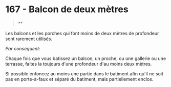 # 167 - Balcon de deux mètres

> **

Les balcons et les porches qui font moins de deux mètres de profondeur sont rarement utilisés.

_Par conséquent:_

Chaque fois que vous batissez un balcon, un proche, ou une gallerie ou une terrasse, faites la toujours d'une profondeur d'au moins deux mètres.

Si possible enfoncez au moins une partie dans le batiment afin qu'il ne soit pas en porte-à-faux et séparé du batiment, mais partiellement enclos.
